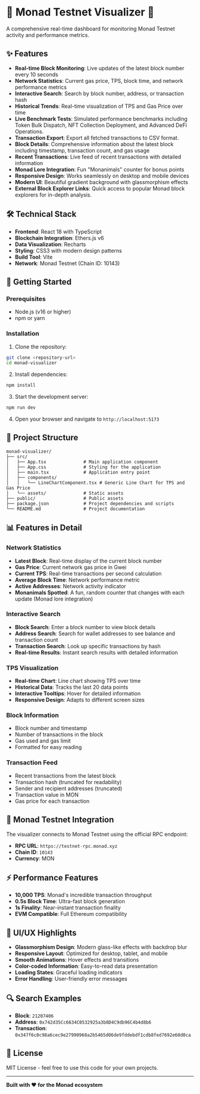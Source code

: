 # 🐒 Monad Testnet Visualizer 🚀

A comprehensive real-time dashboard for monitoring Monad Testnet activity and performance metrics.

## ✨ Features

- **Real-time Block Monitoring**: Live updates of the latest block number every 10 seconds
- **Network Statistics**: Current gas price, TPS, block time, and network performance metrics
- **Interactive Search**: Search by block number, address, or transaction hash
- **Historical Trends**: Real-time visualization of TPS and Gas Price over time
- **Live Benchmark Tests**: Simulated performance benchmarks including Token Bulk Dispatch, NFT Collection Deployment, and Advanced DeFi Operations.
- **Transaction Export**: Export all fetched transactions to CSV format.
- **Block Details**: Comprehensive information about the latest block including timestamp, transaction count, and gas usage
- **Recent Transactions**: Live feed of recent transactions with detailed information
- **Monad Lore Integration**: Fun "Monanimals" counter for bonus points
- **Responsive Design**: Works seamlessly on desktop and mobile devices
- **Modern UI**: Beautiful gradient background with glassmorphism effects
- **External Block Explorer Links**: Quick access to popular Monad block explorers for in-depth analysis.

## 🛠️ Technical Stack

- **Frontend**: React 18 with TypeScript
- **Blockchain Integration**: Ethers.js v6
- **Data Visualization**: Recharts
- **Styling**: CSS3 with modern design patterns
- **Build Tool**: Vite
- **Network**: Monad Testnet (Chain ID: 10143)

## 🚀 Getting Started

### Prerequisites

- Node.js (v16 or higher)
- npm or yarn

### Installation

1. Clone the repository:
```bash
git clone <repository-url>
cd monad-visualizer
```

2. Install dependencies:
```bash
npm install
```

3. Start the development server:
```bash
npm run dev
```

4. Open your browser and navigate to `http://localhost:5173`

## 📁 Project Structure

```
monad-visualizer/
├── src/
│   ├── App.tsx              # Main application component
│   ├── App.css              # Styling for the application
│   ├── main.tsx             # Application entry point
│   ├── components/
│   │   └── LineChartComponent.tsx # Generic Line Chart for TPS and Gas Price
│   └── assets/              # Static assets
├── public/                  # Public assets
├── package.json             # Project dependencies and scripts
└── README.md                # Project documentation
```

## 📊 Features in Detail

### Network Statistics
- **Latest Block**: Real-time display of the current block number
- **Gas Price**: Current network gas price in Gwei
- **Current TPS**: Real-time transactions per second calculation
- **Average Block Time**: Network performance metric
- **Active Addresses**: Network activity indicator
- **Monanimals Spotted**: A fun, random counter that changes with each update (Monad lore integration)

### Interactive Search
- **Block Search**: Enter a block number to view block details
- **Address Search**: Search for wallet addresses to see balance and transaction count
- **Transaction Search**: Look up specific transactions by hash
- **Real-time Results**: Instant search results with detailed information

### TPS Visualization
- **Real-time Chart**: Line chart showing TPS over time
- **Historical Data**: Tracks the last 20 data points
- **Interactive Tooltips**: Hover for detailed information
- **Responsive Design**: Adapts to different screen sizes

### Block Information
- Block number and timestamp
- Number of transactions in the block
- Gas used and gas limit
- Formatted for easy reading

### Transaction Feed
- Recent transactions from the latest block
- Transaction hash (truncated for readability)
- Sender and recipient addresses (truncated)
- Transaction value in MON
- Gas price for each transaction

## 🔗 Monad Testnet Integration

The visualizer connects to Monad Testnet using the official RPC endpoint:
- **RPC URL**: `https://testnet-rpc.monad.xyz`
- **Chain ID**: `10143`
- **Currency**: MON

## ⚡ Performance Features

- **10,000 TPS**: Monad's incredible transaction throughput
- **0.5s Block Time**: Ultra-fast block generation
- **1s Finality**: Near-instant transaction finality
- **EVM Compatible**: Full Ethereum compatibility

## 🎨 UI/UX Highlights

- **Glassmorphism Design**: Modern glass-like effects with backdrop blur
- **Responsive Layout**: Optimized for desktop, tablet, and mobile
- **Smooth Animations**: Hover effects and transitions
- **Color-coded Information**: Easy-to-read data presentation
- **Loading States**: Graceful loading indicators
- **Error Handling**: User-friendly error messages

## 🔍 Search Examples

- **Block**: `21207406`
- **Address**: `0x742d35Cc6634C0532925a3b8D4C9db96C4b4d8b6`
- **Transaction**: `0x347f6c0c98a6cec9e27990968a2b5465d06de9fddebdf1cdb8fed7692e60d0ca`

## 📄 License

MIT License - feel free to use this code for your own projects.

---

**Built with ❤️ for the Monad ecosystem**
